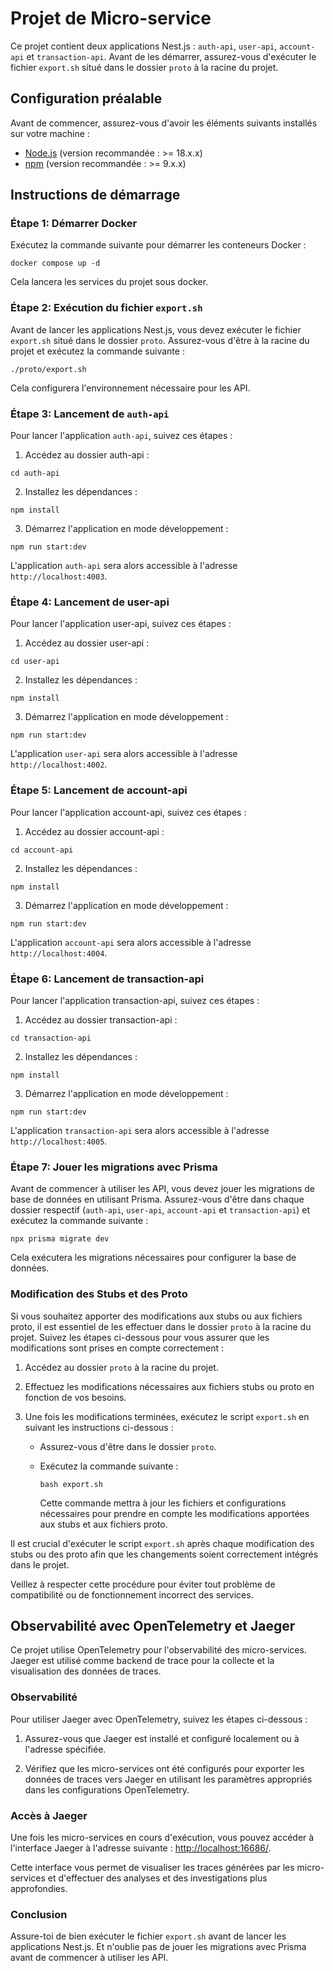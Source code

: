 # Projet de Micro-service

Ce projet contient deux applications Nest.js : `auth-api`, `user-api`, `account-api` et `transaction-api`. Avant de les démarrer, assurez-vous d'exécuter le fichier `export.sh` situé dans le dossier `proto` à la racine du projet.

## Configuration préalable

Avant de commencer, assurez-vous d'avoir les éléments suivants installés sur votre machine :

- [Node.js](https://nodejs.org) (version recommandée : >= 18.x.x)
- [npm](https://www.npmjs.com) (version recommandée : >= 9.x.x)

## Instructions de démarrage

### Étape 1: Démarrer Docker

Exécutez la commande suivante pour démarrer les conteneurs Docker :

```shell
docker compose up -d
```

Cela lancera les services du projet sous docker.

### Étape 2: Exécution du fichier `export.sh`

Avant de lancer les applications Nest.js, vous devez exécuter le fichier `export.sh` situé dans le dossier `proto`. Assurez-vous d'être à la racine du projet et exécutez la commande suivante :

```shell
./proto/export.sh
```

Cela configurera l'environnement nécessaire pour les API.

### Étape 3: Lancement de `auth-api`

Pour lancer l'application `auth-api`, suivez ces étapes :

1. Accédez au dossier auth-api :

```shell
cd auth-api
```

2. Installez les dépendances :

```shell
npm install
```

3. Démarrez l'application en mode développement :

```shell
npm run start:dev
```

L'application `auth-api` sera alors accessible à l'adresse `http://localhost:4003`.

### Étape 4: Lancement de user-api

Pour lancer l'application user-api, suivez ces étapes :

1. Accédez au dossier user-api :

```shell
cd user-api
```

2. Installez les dépendances :

```shell
npm install
```

3. Démarrez l'application en mode développement :

```shell
npm run start:dev
```

L'application `user-api` sera alors accessible à l'adresse `http://localhost:4002`.

### Étape 5: Lancement de account-api

Pour lancer l'application account-api, suivez ces étapes :

1. Accédez au dossier account-api :

```shell
cd account-api
```

2. Installez les dépendances :

```shell
npm install
```

3. Démarrez l'application en mode développement :

```shell
npm run start:dev
```

L'application `account-api` sera alors accessible à l'adresse `http://localhost:4004`.

### Étape 6: Lancement de transaction-api

Pour lancer l'application transaction-api, suivez ces étapes :

1. Accédez au dossier transaction-api :

```shell
cd transaction-api
```

2. Installez les dépendances :

```shell
npm install
```

3. Démarrez l'application en mode développement :

```shell
npm run start:dev
```

L'application `transaction-api` sera alors accessible à l'adresse `http://localhost:4005`.

### Étape 7: Jouer les migrations avec Prisma

Avant de commencer à utiliser les API, vous devez jouer les migrations de base de données en utilisant Prisma. Assurez-vous d'être dans chaque dossier respectif (`auth-api`, `user-api`, `account-api` et `transaction-api`) et exécutez la commande suivante :

```shell
npx prisma migrate dev
```

Cela exécutera les migrations nécessaires pour configurer la base de données.

### Modification des Stubs et des Proto

Si vous souhaitez apporter des modifications aux stubs ou aux fichiers proto, il est essentiel de les effectuer dans le dossier `proto` à la racine du projet. Suivez les étapes ci-dessous pour vous assurer que les modifications sont prises en compte correctement :

1. Accédez au dossier `proto` à la racine du projet.

2. Effectuez les modifications nécessaires aux fichiers stubs ou proto en fonction de vos besoins.

3. Une fois les modifications terminées, exécutez le script `export.sh` en suivant les instructions ci-dessous :

   - Assurez-vous d'être dans le dossier `proto`.
   - Exécutez la commande suivante :

     ```shell
     bash export.sh
     ```

     Cette commande mettra à jour les fichiers et configurations nécessaires pour prendre en compte les modifications apportées aux stubs et aux fichiers proto.

Il est crucial d'exécuter le script `export.sh` après chaque modification des stubs ou des proto afin que les changements soient correctement intégrés dans le projet.

Veillez à respecter cette procédure pour éviter tout problème de compatibilité ou de fonctionnement incorrect des services.

## Observabilité avec OpenTelemetry et Jaeger

Ce projet utilise OpenTelemetry pour l'observabilité des micro-services. Jaeger est utilisé comme backend de trace pour la collecte et la visualisation des données de traces.

### Observabilité

Pour utiliser Jaeger avec OpenTelemetry, suivez les étapes ci-dessous :

1. Assurez-vous que Jaeger est installé et configuré localement ou à l'adresse spécifiée.

2. Vérifiez que les micro-services ont été configurés pour exporter les données de traces vers Jaeger en utilisant les paramètres appropriés dans les configurations OpenTelemetry.

### Accès à Jaeger

Une fois les micro-services en cours d'exécution, vous pouvez accéder à l'interface Jaeger à l'adresse suivante : [http://localhost:16686/](http://localhost:16686/).

Cette interface vous permet de visualiser les traces générées par les micro-services et d'effectuer des analyses et des investigations plus approfondies.

### Conclusion

Assure-toi de bien exécuter le fichier `export.sh` avant de lancer les applications Nest.js. Et n'oublie pas de jouer les migrations avec Prisma avant de commencer à utiliser les API.
